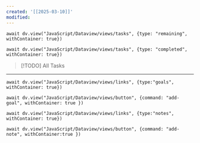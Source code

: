 ```yaml
---
created: '[[2025-03-10]]'
modified:
---
```


```dataviewjs
await dv.view("JavaScript/Dataview/views/tasks", {type: "remaining", withContainer: true})
```

```dataviewjs
await dv.view("JavaScript/Dataview/views/tasks", {type: "completed", withContainer: true})
```

> [!TODO] All Tasks <js-todo-callout></js-todo-callout>

---

```dataviewjs
await dv.view("JavaScript/Dataview/views/links", {type:"goals", withContainer: true})
```

```dataviewjs
await dv.view("JavaScript/Dataview/views/button", {command: "add-goal", withContainer: true })
```

```dataviewjs
await dv.view("JavaScript/Dataview/views/links", {type:"notes", withContainer: true})
```

```dataviewjs
await dv.view("JavaScript/Dataview/views/button", {command: "add-note", withContainer:true })
```
